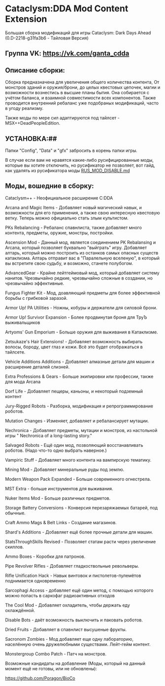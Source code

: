 # Cataclysm:DDA Mod Content Extension

Большая сборка модификаций для игры Cataclysm: Dark Days Ahead (0.D-2218-g31fa3b6 - Тайловая Версия)

## Группа VK: https://vk.com/ganta_cdda ## 

## Описание сборки: ## 

  Сборка предназначена для увеличения общего количества контента, От монстров зданий и оружия/брони, до целых квестовых цепочек, магии и возможности вознестись в высшие планы бытия. Она собирается с учётом баланса, и взаимной совместимости всех компонентов. Также проводится внутренний ребаланс уже подобраных модификаций, часто в угоду реализму.
  
Также моды по мере сил адаптируются под тайлсет - MSX++DeadPeopleEdition.


## УСТАНОВКА:## 

Папки "Config", "Data" и "gfx" забросить в корень папки игры.

В случае если вам не нравятся какие-либо русифицированные моды, которые вы хотите отключить, но русификатор не позволяет, вот гайд, как удалять из русификатора моды [RUS_MOD_DISABLE.md](https://github.com/Adevald/Cataclysm_DDA_Mod_Content_Extension/blob/master/data/mods/!!!__RUS__/RUS_MOD_DISABLE.md) 

  
## Моды, вошедние в сборку:

  Cataclysm++ - Неофициальное расширение C:DDA
  
  Arcana and Magic Items - Добавляет новый магический навык, и возможности для его применения, а также свою интересную квестовую ветку. Теперь можно официально стать злым культистом.
  
  PKs Rebalancing - Ребаланс спавнлиста, также добавляет много контента, предметы, оружие, монстры, постройки.
  
   Ascension Mod - Данный мод, является соединением PK Rebalansing и Arcana, который позволяет буквально "выйграть" игру. Добавляет алтарь, который можно построить из останков самых опасных существ катаклизма. Алтарь отправит вас в "Паралельную вселеную", в который вы встретите свою судьбу, и возможно, станете полубогом.

  AdvancedGear - Крайне лейтгеймовый мод, который добавляет систему нанитов. Чрезвычайно редкие, чрезвычайно сложные в создании, но чрезвычайно эффективные.
  
  Fungus Fighter Kit - Мод, доавляющий предметы для более эффективной борьбы с грибковой заразой.
  
  Armor Up! PA Utilities - Ножны, кобуры и держатели для силовой брони.
  
  Armor Up! Survivor Expansion - Более продвинутая броня для ТруЪ выживальщиков
  
  Artyoms' Gun Emporium - Больше оружия для выживания в Катаклизме.
  
   Zetsukaze's Hair Extensions! - Добавляет возможность выбирать волосы, бороду, цвет глаз и кожи. Всё это будет отображаться в тайлсете.
  
  Vehicle Additions Additions - Добавляет алмазные детали для машин и расширение деталей слизней.
  
  Extra Professions & Gears - Больше экипировки или профессии, также для мода Arcana
  
  Dorf Life - Добавляет пещеры, каньоны, и некоторый подземный контент
  
  Jury-Rigged Robots - Разборка, модификация и репрограммирование роботов.
  
  Mutation Changes - Изменяет, добавляет и ребалансирует мутации.
  
  Nechronica - Добавляет предметы, мутации и монстров, из настольной игры " Nechronica of a long-lasting story."
  
  Salvaged Robots - Ещё один мод, позволяющий восстанавливать роботов. (Надо что-то одно выбрать наверное.)
  
  Vampiric Stuff - Добавляет много контента на вампирскую тематику.
  
  Mining Mod - Добавляет минеральные руды под землю.
  
  Modern Weapon Pack Expanded - Больше современного огнестрела.
  
  MST Extra - больше инструментов для выживания.
  
  Nuker Items Mod - Больше различных предметов.
  
  Storage Battery Conversions - Конверсия перезаряжаемых батарей, под обычные.
  
  Craft Ammo Mags & Belt Links - Создание магазинов.
  
  Shard's Additions - Добавляет ещё более прочные детали для машин.
  
  StatsThroughSkills Revised - Позволяет статам расти через увеличение скиллов.
  
  Ammo Boxes - Коробки для патронов.
  
  Pipe Revolver Rifles - Добавляет гладкоствольные револьверы.
  
  Rifle Unification Hack - Навык винтовок и пистолетов-пулемётов поднимается одновременно
  
  Sarcophagi Access - добавляет ещё один метод, с помощью которого можно попасть в саркофаг радиоактивных отходов
  
  The Cool Mod - Добавляет охладитель, чтобы держать еду охлаждённой.
  
  Disable Bots - даёт возможность выключить и паковать роботов.
  
  Dried Fruits - Добавляет в спавнлист высушеные фрукты.
  
  Sacronom Zombies - Мод добавляет еще одну лабораторию, населённую очень дружелюбными существами. Лейт-гейм контент.
  
  Monstergroup Combo Patch - Патч на монстров.  
  
Возможные кандидаты на добавление (Моды, который на данный момент ещё не готовы, или не обновлены):

https://github.com/Poragon/BioCo
